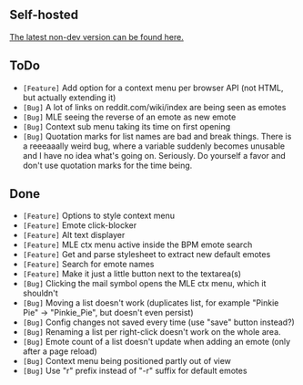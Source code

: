 ## Self-hosted

[The latest non-dev version can be found here.](http://sebadorn.de/mlp/mle/)


## ToDo

* `[Feature]` Add option for a context menu per browser API (not HTML, but actually extending it)
* `[Bug]` A lot of links on reddit.com/wiki/index are being seen as emotes
* `[Bug]` MLE seeing the reverse of an emote as new emote
* `[Bug]` Context sub menu taking its time on first opening
* `[Bug]` Quotation marks for list names are bad and break things. There is a reeeaaally weird bug, where a variable suddenly becomes unusable and I have no idea what's going on. Seriously. Do yourself a favor and don't use quotation marks for the time being.


## Done

* `[Feature]` Options to style context menu
* `[Feature]` Emote click-blocker
* `[Feature]` Alt text displayer
* `[Feature]` MLE ctx menu active inside the BPM emote search
* `[Feature]` Get and parse stylesheet to extract new default emotes
* `[Feature]` Search for emote names
* `[Feature]` Make it just a little button next to the textarea(s)
* `[Bug]` Clicking the mail symbol opens the MLE ctx menu, which it shouldn't
* `[Bug]` Moving a list doesn't work (duplicates list, for example "Pinkie Pie" -> "Pinkie_Pie", but doesn't even persist)
* `[Bug]` Config changes not saved every time (use "save" button instead?)
* `[Bug]` Renaming a list per right-click doesn't work on the whole area.
* `[Bug]` Emote count of a list doesn't update when adding an emote (only after a page reload)
* `[Bug]` Context menu being positioned partly out of view
* `[Bug]` Use "r" prefix instead of "-r" suffix for default emotes
